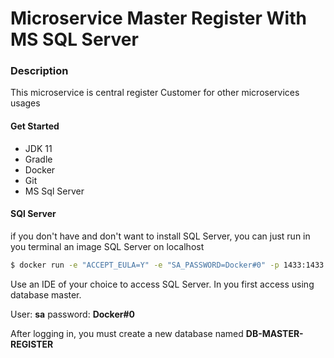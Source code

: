 # Microservice Master Register With MS SQL Server

### Description

This microservice is central register Customer for other microservices usages  

#### Get Started

- JDK 11 
- Gradle
- Docker
- Git
- MS Sql Server

#### SQl Server 

if you don't have and don't want to install SQL Server, you can just run in you terminal an image SQL Server on localhost  

```Bash
$ docker run -e "ACCEPT_EULA=Y" -e "SA_PASSWORD=Docker#0" -p 1433:1433 --name sqlserver -h sqlserver -d mcr.microsoft.com/mssql/server:2019-latest 
```

Use an IDE of your choice to access SQL Server. In you first access using database master. 

User: **sa** password: **Docker#0**

After logging in, you must create a new database named **DB-MASTER-REGISTER**